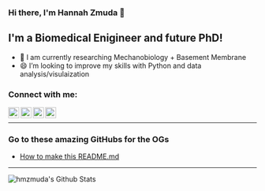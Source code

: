 
### Hi there, I'm Hannah Zmuda 👋

## I'm a Biomedical Enigineer and future PhD!
- 🔬 I am currently researching Mechanobiology + Basement Membrane
- 😄 I’m looking to improve my skills with Python and data analysis/visulaization


### Connect with me:

[<img align="left" alt="LinkedIn" width="22px" src="https://cdn.jsdelivr.net/npm/simple-icons@v3/icons/linkedin.svg" />][linkedin]
[<img align="left" alt="Twitter" width="22px" src="https://cdn.jsdelivr.net/npm/simple-icons@v3/icons/twitter.svg" />][twitter]
[<img align="left" alt="Google Scholar" width="22px" src="https://cdn.jsdelivr.net/npm/simple-icons@3.4.0/icons/googlescholar.svg" />][google scholar]
[<img align="left" alt="ResearchGate" width="22px" src="https://cdn.jsdelivr.net/npm/simple-icons@3.4.0/icons/researchgate.svg" />][researchgate]

<br />

---
### Go to these amazing GitHubs for the OGs
- [How to make this README.md](https://github.com/codeSTACKr/codeSTACKr)

---

<img align="left" alt="hmzmuda's Github Stats" src="https://github-readme-stats.vercel.app/api?username=hmzmuda&show_icons=true&hide_border=true" />

[linkedin]: https://www.linkedin.com/in/hannahzmuda
[google scholar]: https://scholar.google.com/citations?user=xDq7lpcAAAAJ&hl=en
[researchgate]: https://www.researchgate.net/profile/Hannah_Zmuda
[twitter]: https://twitter.com/HannahZmuda

